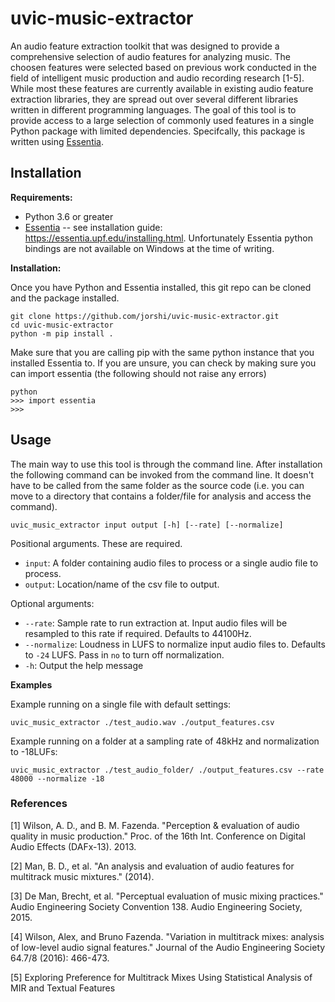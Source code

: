 # uvic-music-extractor
An audio feature extraction toolkit that was designed to provide a comprehensive selection of audio features for analyzing music. The choosen features were selected based on previous work conducted in the field of intelligent music production and audio recording research [1-5]. While most these features are currently available in existing audio feature extraction libraries, they are spread out over several different libraries written in different programming languages. The goal of this tool is to provide access to a large selection of commonly used features in a single Python package with limited dependencies. Specifcally, this package is written using [Essentia](https://essentia.upf.edu/index.html).

## Installation

**Requirements:**
- Python 3.6 or greater
- [Essentia](https://essentia.upf.edu/index.html) -- see installation guide: https://essentia.upf.edu/installing.html. Unfortunately Essentia python bindings are not available on Windows at the time of writing.

**Installation:**

Once you have Python and Essentia installed, this git repo can be cloned and the package installed.

```
git clone https://github.com/jorshi/uvic-music-extractor.git
cd uvic-music-extractor
python -m pip install .
```

Make sure that you are calling pip with the same python instance that you installed Essentia to. If you are unsure, you can check by making sure you can import essentia (the following should not raise any errors)
```
python
>>> import essentia
>>> 
```

## Usage

The main way to use this tool is through the command line. After installation the following command can be invoked from the command line. It doesn't have to be called from the same folder as the source code (i.e. you can move to a directory that contains a folder/file for analysis and access the command). 

```
uvic_music_extractor input output [-h] [--rate] [--normalize] 
```

Positional arguments. These are required.

- `input`: A folder containing audio files to process or a single audio file to process.
- `output`: Location/name of the csv file to output.

Optional arguments:
- `--rate`: Sample rate to run extraction at. Input audio files will be resampled to this rate if required. Defaults to 44100Hz.
- `--normalize`: Loudness in LUFS to normalize input audio files to. Defaults to `-24` LUFS. Pass in `no` to turn off normalization.
- `-h`: Output the help message

**Examples**

Example running on a single file with default settings:

`uvic_music_extractor ./test_audio.wav ./output_features.csv`

Example running on a folder at a sampling rate of 48kHz and normalization to -18LUFs:

`uvic_music_extractor ./test_audio_folder/ ./output_features.csv --rate 48000 --normalize -18`

### References

[1] Wilson, A. D., and B. M. Fazenda. "Perception & evaluation of audio quality in music production." Proc. of the 16th Int. Conference on Digital Audio Effects (DAFx-13). 2013.

[2] Man, B. D., et al. "An analysis and evaluation of audio features for multitrack music mixtures." (2014).

[3] De Man, Brecht, et al. "Perceptual evaluation of music mixing practices." Audio Engineering Society Convention 138. Audio Engineering Society, 2015.

[4] Wilson, Alex, and Bruno Fazenda. "Variation in multitrack mixes: analysis of low-level audio signal features." Journal of the Audio Engineering Society 64.7/8 (2016): 466-473.

[5] Exploring Preference for Multitrack Mixes Using Statistical Analysis of MIR and Textual Features
